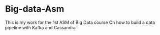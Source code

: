 # Big-data-Asm
This is my work for the 1st ASM of Big Data course
On how to build a data pipeline with Kafka and Cassandra
